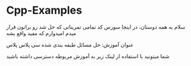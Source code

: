 # Cpp-Examples

سلام به همه دوستان، در اینجا سورس کد تمامی تمریناتی که حل شد رو براتون قرار میدم امیدوارم که مفید واقع بشه

عنوان آموزش: حل مسائل طبقه بندی شده سی پلاس پلاس

شما میتونید با استفاده از لینک زیر به آموزش مربوطه دسترسی داشته باشید
